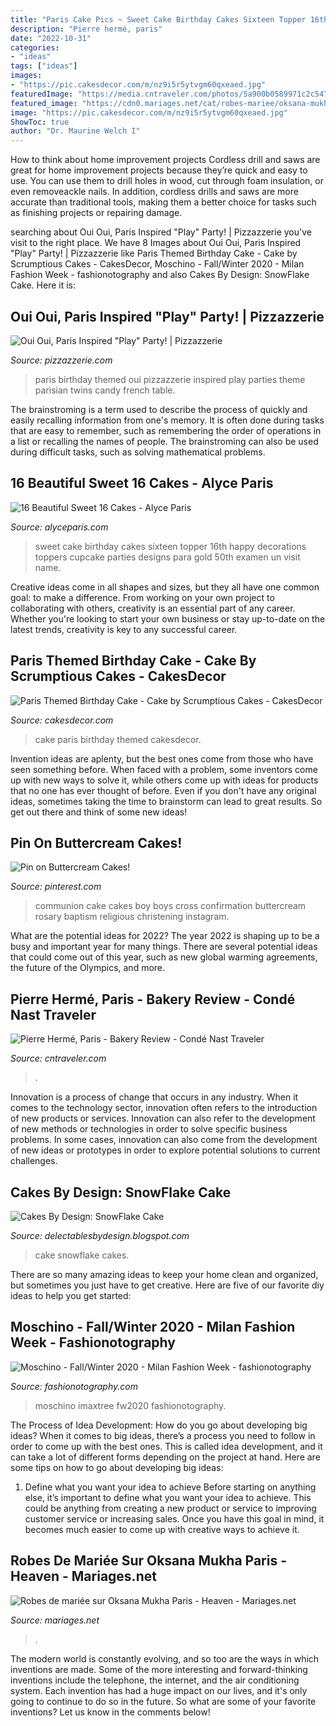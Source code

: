 ```yaml
---
title: "Paris Cake Pics ~ Sweet Cake Birthday Cakes Sixteen Topper 16th Happy Decorations Toppers Cupcake Parties Designs Para Gold 50th Examen Un Visit Name"
description: "Pierre hermé, paris"
date: "2022-10-31"
categories:
- "ideas"
tags: ["ideas"]
images:
- "https://pic.cakesdecor.com/m/nz9i5r5ytvgm60qxeaed.jpg"
featuredImage: "https://media.cntraveler.com/photos/5a900b0589971c2c547af06f/master/w_1200,c_limit/Pierre-Herme_Courtesy-Maison-Pierre-Hermé-Paris_2018_Bonaparte_HD.jpg"
featured_image: "https://cdn0.mariages.net/cat/robes-mariee/oksana-mukha-paris/heaven--mfvo415455.jpg"
image: "https://pic.cakesdecor.com/m/nz9i5r5ytvgm60qxeaed.jpg"
ShowToc: true
author: "Dr. Maurine Welch I"
---
```



How to think about home improvement projects
Cordless drill and saws are great for home improvement projects because they’re quick and easy to use. You can use them to drill holes in wood, cut through foam insulation, or even removeackle nails. In addition, cordless drills and saws are more accurate than traditional tools, making them a better choice for tasks such as finishing projects or repairing damage.

	

		
searching about Oui Oui, Paris Inspired &quot;Play&quot; Party! | Pizzazzerie you've visit to the right place. We have 8 Images about Oui Oui, Paris Inspired &quot;Play&quot; Party! | Pizzazzerie like Paris Themed Birthday Cake - Cake by Scrumptious Cakes - CakesDecor, Moschino - Fall/Winter 2020 - Milan Fashion Week - fashionotography and also Cakes By Design: SnowFlake Cake. Here it is:
		
    
## Oui Oui, Paris Inspired &quot;Play&quot; Party! | Pizzazzerie

<img loading=lazy src="http://pizzazzerie.com/wp-content/uploads/2014/11/Oui-Oui-08.png" onerror="this.onerror=null;this.src='https://tse1.mm.bing.net/th?id=OIP.vbuTxPKI-2JaUQhxiwUqdwHaKX&amp;pid=15.1';" alt="Oui Oui, Paris Inspired &quot;Play&quot; Party! | Pizzazzerie">

_Source: pizzazzerie.com_

>paris birthday themed oui pizzazzerie inspired play parties theme parisian twins candy french table. 

	

The brainstroming is a term used to describe the process of quickly and easily recalling information from one's memory. It is often done during tasks that are easy to remember, such as remembering the order of operations in a list or recalling the names of people. The brainstroming can also be used during difficult tasks, such as solving mathematical problems.

    
## 16 Beautiful Sweet 16 Cakes - Alyce Paris

<img loading=lazy src="https://cdn11.bigcommerce.com/s-6cne1wqbg4/product_images/uploaded_images/16-sweet-16-cakes-image-thumbnail-2.jpg" onerror="this.onerror=null;this.src='https://tse4.mm.bing.net/th?id=OIP.LYplIPAFzDXEAyuKQUfN4AAAAA&amp;pid=15.1';" alt="16 Beautiful Sweet 16 Cakes - Alyce Paris">

_Source: alyceparis.com_

>sweet cake birthday cakes sixteen topper 16th happy decorations toppers cupcake parties designs para gold 50th examen un visit name. 

	

Creative ideas come in all shapes and sizes, but they all have one common goal: to make a difference. From working on your own project to collaborating with others, creativity is an essential part of any career. Whether you're looking to start your own business or stay up-to-date on the latest trends, creativity is key to any successful career.

    
## Paris Themed Birthday Cake - Cake By Scrumptious Cakes - CakesDecor

<img loading=lazy src="https://pic.cakesdecor.com/m/nz9i5r5ytvgm60qxeaed.jpg" onerror="this.onerror=null;this.src='https://tse3.mm.bing.net/th?id=OIP.gH7PfmlONuHnP1-AjYioNgHaKX&amp;pid=15.1';" alt="Paris Themed Birthday Cake - Cake by Scrumptious Cakes - CakesDecor">

_Source: cakesdecor.com_

>cake paris birthday themed cakesdecor. 

	

Invention ideas are aplenty, but the best ones come from those who have seen something before. When faced with a problem, some inventors come up with new ways to solve it, while others come up with ideas for products that no one has ever thought of before. Even if you don't have any original ideas, sometimes taking the time to brainstorm can lead to great results. So get out there and think of some new ideas!

    
## Pin On Buttercream Cakes!

<img loading=lazy src="https://i.pinimg.com/736x/8b/4a/3a/8b4a3a9f8a6e49350716178d550a1df4.jpg" onerror="this.onerror=null;this.src='https://tse2.mm.bing.net/th?id=OIP.BzJjwxA_qjytUBWV1xNloQHaJ4&amp;pid=15.1';" alt="Pin on Buttercream Cakes!">

_Source: pinterest.com_

>communion cake cakes boy boys cross confirmation buttercream rosary baptism religious christening instagram. 

	

What are the potential ideas for 2022?
The year 2022 is shaping up to be a busy and important year for many things. There are several potential ideas that could come out of this year, such as new global warming agreements, the future of the Olympics, and more.

    
## Pierre Hermé, Paris - Bakery Review - Condé Nast Traveler

<img loading=lazy src="https://media.cntraveler.com/photos/5a900b0589971c2c547af06f/master/w_1200,c_limit/Pierre-Herme_Courtesy-Maison-Pierre-Hermé-Paris_2018_Bonaparte_HD.jpg" onerror="this.onerror=null;this.src='https://tse1.mm.bing.net/th?id=OIP.wwlnKYkGdxgmUjGbyUcbEAHaI2&amp;pid=15.1';" alt="Pierre Hermé, Paris - Bakery Review - Condé Nast Traveler">

_Source: cntraveler.com_

>. 

	

Innovation is a process of change that occurs in any industry. When it comes to the technology sector, innovation often refers to the introduction of new products or services. Innovation can also refer to the development of new methods or technologies in order to solve specific business problems. In some cases, innovation can also come from the development of new ideas or prototypes in order to explore potential solutions to current challenges.

    
## Cakes By Design: SnowFlake Cake

<img loading=lazy src="http://1.bp.blogspot.com/_7ldcI7tWH2Q/TSugnldF0MI/AAAAAAAAATY/NS5oV1P5WPI/s1600/107_1018.JPG" onerror="this.onerror=null;this.src='https://tse3.mm.bing.net/th?id=OIP.1urjDgnHY25oQKJjzL2qzgHaJ4&amp;pid=15.1';" alt="Cakes By Design: SnowFlake Cake">

_Source: delectablesbydesign.blogspot.com_

>cake snowflake cakes. 

	

There are so many amazing ideas to keep your home clean and organized, but sometimes you just have to get creative. Here are five of our favorite diy ideas to help you get started: 

    
## Moschino - Fall/Winter 2020 - Milan Fashion Week - Fashionotography

<img loading=lazy src="https://www.fashionotography.com/wp-content/uploads/2020/02/Moschino-Fall-Winter-2020-Milan-Fashion-Week-51-768x1152.jpeg" onerror="this.onerror=null;this.src='https://tse4.mm.bing.net/th?id=OIP.chWeIGoMNm-TD_IbvUvIPQHaLH&amp;pid=15.1';" alt="Moschino - Fall/Winter 2020 - Milan Fashion Week - fashionotography">

_Source: fashionotography.com_

>moschino imaxtree fw2020 fashionotography. 

	

The Process of Idea Development: How do you go about developing big ideas?
When it comes to big ideas, there’s a process you need to follow in order to come up with the best ones. This is called idea development, and it can take a lot of different forms depending on the project at hand. Here are some tips on how to go about developing big ideas:
1. Define what you want your idea to achieve 
Before starting on anything else, it’s important to define what you want your idea to achieve. This could be anything from creating a new product or service to improving customer service or increasing sales. Once you have this goal in mind, it becomes much easier to come up with creative ways to achieve it.

    
## Robes De Mariée Sur Oksana Mukha Paris - Heaven - Mariages.net

<img loading=lazy src="https://cdn0.mariages.net/cat/robes-mariee/oksana-mukha-paris/heaven--mfvo415455.jpg" onerror="this.onerror=null;this.src='https://tse2.mm.bing.net/th?id=OIP.RWgaAoNlIBgsVOjsqy_elQHaLH&amp;pid=15.1';" alt="Robes de mariée sur Oksana Mukha Paris - Heaven - Mariages.net">

_Source: mariages.net_

>. 

	

The modern world is constantly evolving, and so too are the ways in which inventions are made. Some of the more interesting and forward-thinking inventions include the telephone, the internet, and the air conditioning system. Each invention has had a huge impact on our lives, and it's only going to continue to do so in the future. So what are some of your favorite inventions? Let us know in the comments below!

